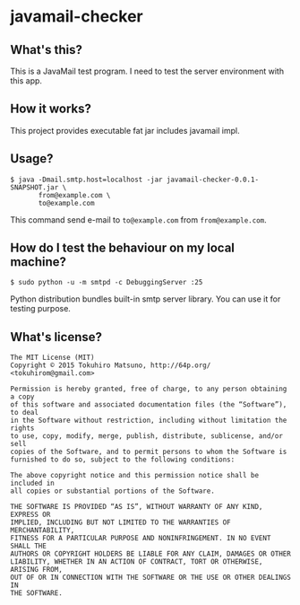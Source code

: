 # javamail-checker

## What's this?

This is a JavaMail test program. I need to test the server environment with this app.

## How it works?

This project provides executable fat jar includes javamail impl.

## Usage?

    $ java -Dmail.smtp.host=localhost -jar javamail-checker-0.0.1-SNAPSHOT.jar \
           from@example.com \
           to@example.com

This command send e-mail to `to@example.com` from `from@example.com`.

## How do I test the behaviour on my local machine?

    $ sudo python -u -m smtpd -c DebuggingServer :25

Python distribution bundles built-in smtp server library. You can use it for testing purpose.

## What's license?

    The MIT License (MIT)
    Copyright © 2015 Tokuhiro Matsuno, http://64p.org/ <tokuhirom@gmail.com>

    Permission is hereby granted, free of charge, to any person obtaining a copy
    of this software and associated documentation files (the “Software”), to deal
    in the Software without restriction, including without limitation the rights
    to use, copy, modify, merge, publish, distribute, sublicense, and/or sell
    copies of the Software, and to permit persons to whom the Software is
    furnished to do so, subject to the following conditions:

    The above copyright notice and this permission notice shall be included in
    all copies or substantial portions of the Software.

    THE SOFTWARE IS PROVIDED “AS IS”, WITHOUT WARRANTY OF ANY KIND, EXPRESS OR
    IMPLIED, INCLUDING BUT NOT LIMITED TO THE WARRANTIES OF MERCHANTABILITY,
    FITNESS FOR A PARTICULAR PURPOSE AND NONINFRINGEMENT. IN NO EVENT SHALL THE
    AUTHORS OR COPYRIGHT HOLDERS BE LIABLE FOR ANY CLAIM, DAMAGES OR OTHER
    LIABILITY, WHETHER IN AN ACTION OF CONTRACT, TORT OR OTHERWISE, ARISING FROM,
    OUT OF OR IN CONNECTION WITH THE SOFTWARE OR THE USE OR OTHER DEALINGS IN
    THE SOFTWARE.

